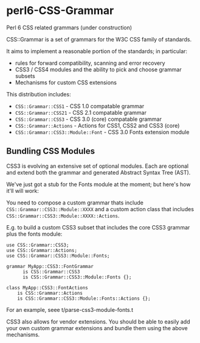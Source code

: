 perl6-CSS-Grammar
=================

Perl 6 CSS related grammars (under construction)

CSS::Grammar is a set of grammars for the W3C CSS family of standards.

It aims to implement a reasonable portion of the standards; in particular:

- rules for forward compatibility, scanning and error recovery
- CSS3 / CSS4 modules and the ability to pick and choose grammar subsets
- Mechanisms for custom CSS extensions

This distribution includes:

- `CSS::Grammar::CSS1`  - CSS 1.0 compatable grammar
- `CSS::Grammar::CSS21` - CSS 2.1 compatable grammar
- `CSS::Grammar::CSS3`  - CSS 3.0 (core) compatable grammar
- `CSS::Grammar::Actions`  - Actions for CSS1, CSS2 and CSS3 (core)
- `CSS::Grammar::CSS3::Module::Font` - CSS 3.0 Fonts extension module

Bundling CSS Modules
--------------------
CSS3 is evolving an extensive set of optional modules. Each are optional
and extend both the grammar and generated Abstract Syntax Tree (AST).

We've just got a stub for the Fonts module at the moment; but here's how it'll
will work:

You need to compose a custom grammar thats include `CSS::Grammar::CSS3::Module::XXXX` and a custom action class that includes `CSS::Grammar::CSS3::Module::XXXX::Actions`.

E.g. to build a custom CSS3 subset that includes the core CSS3 grammar
plus the fonts module:

    use CSS::Grammar::CSS3;
    use CSS::Grammar::Actions;
    use CSS::Grammar::CSS3::Module::Fonts;

    grammar MyApp::CSS3::FontGrammar
          is CSS::Grammar::CSS3
          is CSS::Grammar::CSS3::Module::Fonts {};

    class MyApp::CSS3::FontActions
        is CSS::Grammar::Actions
        is CSS::Grammar::CSS3::Module::Fonts::Actions {};

For an example, seee t/parse-css3-module-fonts.t

CSS3 also allows for vendor extensions. You should be able to easily add your
own custom grammar extensions and bundle them using the above mechanisms.
